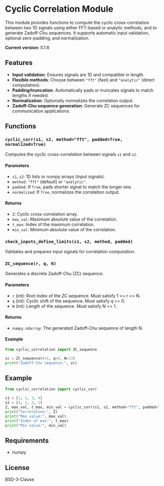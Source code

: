 # Cyclic Correlation Module

This module provides functions to compute the cyclic cross-correlation between two 1D signals using either FFT-based or analytic methods, and to generate Zadoff-Chu sequences. It supports automatic input validation, optional zero-padding, and normalization.

**Current version:** 0.1.6

## Features

- **Input validation**: Ensures signals are 1D and compatible in length.
- **Flexible methods**: Choose between `"fft"` (fast) and `"analytic"` (direct computation).
- **Padding/truncation**: Automatically pads or truncates signals to match lengths if needed.
- **Normalization**: Optionally normalizes the correlation output.
- **Zadoff-Chu sequence generation**: Generate ZC sequences for communication applications.

## Functions

### `cyclic_corr(s1, s2, method="fft", padded=True, normalized=True)`

Computes the cyclic cross-correlation between signals `s1` and `s2`.

#### Parameters

- `s1`, `s2`: 1D lists or numpy arrays (input signals).
- `method`: `"fft"` (default) or `"analytic"`.
- `padded`: If `True`, pads shorter signal to match the longer one.
- `normalized`: If `True`, normalizes the correlation output.

#### Returns

- `Z`: Cyclic cross-correlation array.
- `max_val`: Maximum absolute value of the correlation.
- `t_max`: Index of the maximum correlation.
- `min_val`: Minimum absolute value of the correlation.

### `check_inputs_define_limits(s1, s2, method, padded)`

Validates and prepares input signals for correlation computation.

### `ZC_sequence(r, q, N)`

Generates a discrete Zadoff-Chu (ZC) sequence.

#### Parameters

- `r` (int): Root index of the ZC sequence. Must satisfy 1 <= r <= N.
- `q` (int): Cyclic shift of the sequence. Must satisfy q >= 0.
- `N` (int): Length of the sequence. Must satisfy N >= 1.

#### Returns

- `numpy.ndarray`: The generated Zadoff-Chu sequence of length N.

#### Example

```python
from cyclic_correlation import ZC_sequence

zc = ZC_sequence(r=1, q=0, N=13)
print("Zadoff-Chu sequence:", zc)
```

## Example

```python
from cyclic_correlation import cyclic_corr

s1 = [1, 2, 3, 4]
s2 = [4, 3, 2, 1]
Z, max_val, t_max, min_val = cyclic_corr(s1, s2, method="fft", padded=True, normalized=True)
print("Correlation:", Z)
print("Max value:", max_val)
print("Index of max:", t_max)
print("Min value:", min_val)
```

## Requirements

- numpy

## License

BSD-3-Clause